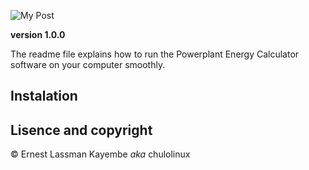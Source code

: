 ![My Post](https://user-images.githubusercontent.com/65361748/120026539-82a87100-bff2-11eb-955a-68650b198fab.png)


**version 1.0.0**

The readme file explains how to run the Powerplant Energy Calculator software on your computer smoothly.

## Instalation


## Lisence and copyright

© Ernest Lassman Kayembe *aka* chulolinux
